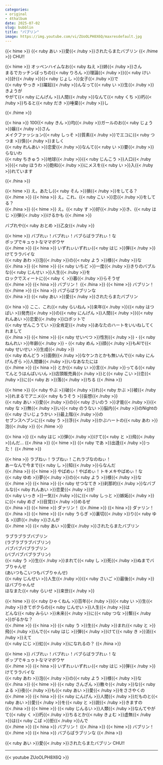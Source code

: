 ```yaml
---
categories:
- original
- 4thalbum
date: 2025-07-02
slug: bubblin
title: "バブリン"
image: https://img.youtube.com/vi/ZUoOLPH8X6Q/maxresdefault.jpg
---
```


{{< hime >}}
{{< ruby あい >}}愛{{< /ruby >}}されたらまたバブリン 
{{< /hime >}}
CHU!!

{{< hime >}}
オッペンハイムなお{{< ruby ねえ >}}姉{{< /ruby >}}さん  
まるでカッチンぼっちの{{< ruby りろん >}}理論{{< /ruby >}}{{< ruby けい >}}計{{< /ruby >}}{{< ruby じょし >}}女子{{< /ruby >}}で  
{{< ruby やっき >}}躍起{{< /ruby >}}んなって{{< ruby い >}}生{{< /ruby >}}きようが  
やがて{{< ruby にんげん >}}人間{{< /ruby >}}なんて{{< ruby くち >}}朽{{< /ruby >}}ちると{{< ruby だき >}}唾棄{{< /ruby >}}し

{{< /hime >}}

{{< hina >}}
100{{< ruby きん >}}均{{< /ruby >}}ガールのお{{< ruby じょう >}}嬢{{< /ruby >}}さん  
メイクファッション{{< ruby しっそ >}}質素{{< /ruby >}}でエコに{{< ruby つつま >}}慎{{< /ruby >}}ましく  
{{< ruby れんあい >}}恋愛{{< /ruby >}}なんて{{< ruby い >}}要{{< /ruby >}}らないわ  
{{< ruby ちきゅう >}}地球{{< /ruby >}}{{< ruby じんこう >}}人口{{< /ruby >}}{{< ruby ほうわ >}}飽和{{< /ruby >}}にメスを{{< ruby い >}}入{{< /ruby >}}れています

{{< /hina >}}

{{< hime >}}
え。あたし{{< ruby そん >}}損{{< /ruby >}}をしてる？  
{{< /hime >}}
{{< hina >}}
え。これ、{{< ruby こい >}}恋{{< /ruby >}}をしてる？  
{{< /hina >}}
{{< hime >}}
え。{{< ruby す >}}好{{< /ruby >}}き、{{< ruby はじ >}}弾{{< /ruby >}}けるかも
{{< /hime >}}

バブれや{{< ruby おとめ >}}乙女{{< /ruby >}}

{{< hime >}}
バブれぃ！バブれぃ！バブらばラブれぃ！な  
ポップでキュゥトなママボウヤ  
{{< /hime >}}
{{< hina >}}
いずれぃいずれぃ{{< ruby はじ >}}弾{{< /ruby >}}けてララバイな  
{{< ruby あわ >}}泡{{< /ruby >}}の{{< ruby よう >}}様{{< /ruby >}}な  
{{< /hina >}}
{{< hime >}}
{{< ruby いちど >}}一度{{< /ruby >}}きりのバブルな{{< ruby じんせい >}}人生{{< /ruby >}}を  
ロックでスィートに{{< ruby く >}}暮{{< /ruby >}}らそうぜ  
{{< /hime >}}
{{< hina >}}
バブリン！
{{< /hina >}}
{{< hime >}}
バブリン！
{{< /hime >}}
{{< hina >}}
バブらばラブリンな  
{{< /hina >}}
{{< ruby あい >}}愛{{< /ruby >}}されたらまたバブリン

{{< hina >}}
ここ、これ{{< ruby らいねん >}}来年{{< /ruby >}}{{< ruby はつばい >}}発売{{< /ruby >}}の{{< ruby にんげん >}}人間{{< /ruby >}}{{< ruby れんあい >}}恋愛{{< /ruby >}}ロボットで  
{{< ruby ぜんこうてい >}}全肯定{{< /ruby >}}あなたのハートをいいねしてくれまして  
{{< /hina >}}
{{< hime >}}
{{< ruby せいべつ >}}性別{{< /ruby >}}・{{< ruby ねんれい >}}年齢{{< /ruby >}}・{{< ruby めん >}}顔{{< /ruby >}}もAIで{{< ruby せいせい >}}生成{{< /ruby >}}  
{{< ruby めんどう >}}面倒{{< /ruby >}}なケンカとかも無いんで{{< ruby にんげんぎら >}}人間嫌{{< /ruby >}}いなあなたには  
{{< /hime >}}
{{< hina >}}
とか{{< ruby い >}}言{{< /ruby >}}ってる{{< ruby てんとうはんばいいん >}}店頭販売員{{< /ruby >}}と{{< ruby こい >}}恋{{< /ruby >}}に{{< ruby お >}}落{{< /ruby >}}ちる
{{< /hina >}}

{{< hime >}}
{{< ruby やぶ >}}破{{< /ruby >}}れ{{< ruby かぶ >}}被{{< /ruby >}}れまるでアニメ{{< ruby もうそう >}}妄想{{< /ruby >}}  
{{< ruby あい >}}愛{{< /ruby >}}の{{< ruby さいのう >}}才能{{< /ruby >}}{{< ruby な >}}無{{< /ruby >}}い{{< ruby のうない >}}脳内{{< /ruby >}}のNightの{{< ruby さいじょうかい >}}最上階{{< /ruby >}}の  
セブンスヘブンに{{< ruby う >}}浮{{< /ruby >}}かぶハートの{{< ruby あわ >}}泡{{< /ruby >}}
{{< /hime >}}

{{< hina >}}
{{< ruby はじ >}}弾{{< /ruby >}}けて{{< ruby と >}}飛{{< /ruby >}}んだ…
{{< /hina >}}
{{< hime >}}
{{< ruby であ >}}出逢{{< /ruby >}}った！
{{< /hime >}}

{{< hina >}}
ラブねぃ！ラブねぃ！これラブなのねぃ！  
あーなんで今まで{{< ruby し >}}知{{< /ruby >}}らなんだ  
{{< /hina >}}
{{< hime >}}
やばめぃ！やばめぃ！トキメキやばめぃ！な  
{{< ruby ゆめ >}}夢{{< /ruby >}}の{{< ruby よう >}}様{{< /ruby >}}な  
{{< /hime >}}
{{< hina >}}
{{< ruby せつなてき >}}刹那的{{< /ruby >}}なバブルな{{< ruby れんあい >}}恋愛{{< /ruby >}}が  
{{< ruby いっき >}}一気{{< /ruby >}}に{{< ruby しっと >}}嫉妬{{< /ruby >}}に{{< ruby めざ >}}目覚{{< /ruby >}}めるぜ  
{{< /hina >}}
{{< hime >}}
ダァリン！
{{< /hime >}}
{{< hina >}}
ダァリン！
{{< /hina >}}
{{< hime >}}
{{< ruby うらぎ >}}裏切{{< /ruby >}}り{{< ruby ゆる >}}許{{< /ruby >}}さんが  
{{< /hime >}}
{{< ruby あい >}}愛{{< /ruby >}}されたらまたバブリン

ラブラブラブバブリン  
(ラブラブラブバブリン)  
バブバブバブラブリン  
(バブバブバブラブリン)  
{{< ruby う >}}生{{< /ruby >}}まれて{{< ruby し >}}死{{< /ruby >}}ぬまでバブりゃんせ  
(あいつもこいつもバブりゃんせ)  
{{< ruby じんせい >}}人生{{< /ruby >}}{{< ruby さいご >}}最後{{< /ruby >}}はバブりゃんせ  
ほなまた{{< ruby らいせ >}}来世{{< /ruby >}}

{{< hime >}}
{{< ruby ひゃくねん >}}百年{{< /ruby >}}{{< ruby い >}}生{{< /ruby >}}きてボクらの{{< ruby じんせい >}}人生{{< /ruby >}}は  
どんな{{< ruby みらい >}}未来{{< /ruby >}}に{{< ruby つな >}}繋{{< /ruby >}}がるかな？  
{{< /hime >}}
{{< hina >}}
{{< ruby う >}}生{{< /ruby >}}まれ{{< ruby と >}}飛{{< /ruby >}}んで{{< ruby はじ >}}弾{{< /ruby >}}けて{{< ruby き >}}消{{< /ruby >}}えて  
{{< ruby にじ >}}虹{{< /ruby >}}になれるの？
{{< /hina >}}

{{< hime >}}
バブれぃ！バブれぃ！バブらばラブれぃ！な  
ポップでキュゥトなママボウヤ  
{{< /hime >}}
{{< hina >}}
いずれぃいずれぃ{{< ruby はじ >}}弾{{< /ruby >}}けてララバイな  
{{< ruby あわ >}}泡{{< /ruby >}}の{{< ruby よう >}}様{{< /ruby >}}な  
{{< /hina >}}
{{< hime >}}
{{< ruby さんざん >}}散々{{< /ruby >}}な{{< ruby よる >}}夜{{< /ruby >}}も{{< ruby あい >}}愛{{< /ruby >}}をささやくの  
{{< /hime >}}
{{< hina >}}
{{< ruby にんげん >}}人間{{< /ruby >}}だものと{{< ruby あい >}}愛{{< /ruby >}}を{{< ruby と >}}説{{< /ruby >}}きますの  
{{< /hina >}}
{{< hime >}}
{{< ruby じんるい >}}人類{{< /ruby >}}なんてやがて{{< ruby く >}}朽{{< /ruby >}}ちるとか{{< ruby きょむ >}}虚無{{< /ruby >}}は{{< ruby こば >}}拒{{< /ruby >}}んで  
{{< /hime >}}
{{< hina >}}
バブリン！
{{< /hina >}}
{{< hime >}}
バブリン！
{{< /hime >}}
{{< hina >}}
バブらばラブリンな
{{< /hina >}}

{{< ruby あい >}}愛{{< /ruby >}}されたらまたバブリン CHU!!

---

{{< youtube ZUoOLPH8X6Q >}}